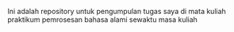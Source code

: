 Ini adalah repository untuk pengumpulan tugas saya di mata kuliah praktikum pemrosesan bahasa alami sewaktu masa kuliah
